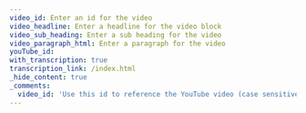 ```yaml
---
video_id: Enter an id for the video
video_headline: Enter a headline for the video block
video_sub_heading: Enter a sub heading for the video
video_paragraph_html: Enter a paragraph for the video
youTube_id:
with_transcription: true
transcription_link: /index.html
_hide_content: true
_comments:
  video_id: 'Use this id to reference the YouTube video (case sensitive, no spaces)'
---
```

